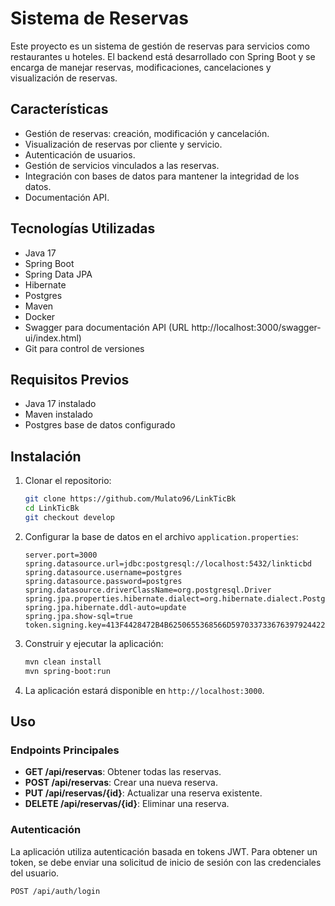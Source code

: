 # Sistema de Reservas

Este proyecto es un sistema de gestión de reservas para servicios como restaurantes u hoteles. El backend está desarrollado con Spring Boot y se encarga de manejar reservas, modificaciones, cancelaciones y visualización de reservas.

## Características

- Gestión de reservas: creación, modificación y cancelación.
- Visualización de reservas por cliente y servicio.
- Autenticación de usuarios.
- Gestión de servicios vinculados a las reservas.
- Integración con bases de datos para mantener la integridad de los datos.
- Documentación API.

## Tecnologías Utilizadas

- Java 17
- Spring Boot
- Spring Data JPA
- Hibernate
- Postgres
- Maven
- Docker
- Swagger para documentación API (URL http://localhost:3000/swagger-ui/index.html)
- Git para control de versiones

## Requisitos Previos

- Java 17 instalado
- Maven instalado
- Postgres base de datos configurado

## Instalación

1. Clonar el repositorio:

    ```bash
    git clone https://github.com/Mulato96/LinkTicBk
    cd LinkTicBk
	git checkout develop
    ```
	

2. Configurar la base de datos en el archivo `application.properties`:

    ```properties
    server.port=3000
	spring.datasource.url=jdbc:postgresql://localhost:5432/linkticbd
	spring.datasource.username=postgres
	spring.datasource.password=postgres
	spring.datasource.driverClassName=org.postgresql.Driver
	spring.jpa.properties.hibernate.dialect=org.hibernate.dialect.PostgreSQLDialect
	spring.jpa.hibernate.ddl-auto=update
	spring.jpa.show-sql=true
	token.signing.key=413F4428472B4B6250655368566D5970337336763979244226452948404D6351
    ```

3. Construir y ejecutar la aplicación:

    ```bash
    mvn clean install
    mvn spring-boot:run
    ```

4. La aplicación estará disponible en `http://localhost:3000`.

## Uso

### Endpoints Principales

- **GET /api/reservas**: Obtener todas las reservas.
- **POST /api/reservas**: Crear una nueva reserva.
- **PUT /api/reservas/{id}**: Actualizar una reserva existente.
- **DELETE /api/reservas/{id}**: Eliminar una reserva.

### Autenticación

La aplicación utiliza autenticación basada en tokens JWT. Para obtener un token, se debe enviar una solicitud de inicio de sesión con las credenciales del usuario.

```bash
POST /api/auth/login


